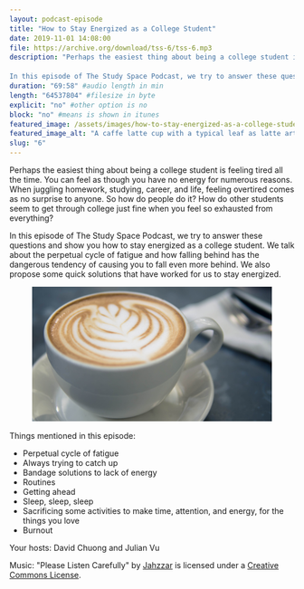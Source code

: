 ```yaml
---
layout: podcast-episode
title: "How to Stay Energized as a College Student"
date: 2019-11-01 14:08:00
file: https://archive.org/download/tss-6/tss-6.mp3
description: "Perhaps the easiest thing about being a college student is feeling tired all the time. You can feel as though you have no energy for numerous reasons. When juggling homework, studying, career, and life, feeling overtired comes as no surprise to anyone. So how do people do it? How do other students seem to get through college just fine when you feel so exhausted from everything? 

In this episode of The Study Space Podcast, we try to answer these questions and show you how to stay energized as a college student. We talk about the perpetual cycle of fatigue and how falling behind has the dangerous tendency of causing you to fall even more behind. We also propose some quick solutions that have worked for us to stay energized."
duration: "69:58" #audio length in min
length: "64537804" #filesize in byte
explicit: "no" #other option is no
block: "no" #means is shown in itunes
featured_image: /assets/images/how-to-stay-energized-as-a-college-student/latte.jpg
featured_image_alt: "A caffe latte cup with a typical leaf as latte art"
slug: "6"
---
```


Perhaps the easiest thing about being a college student is feeling tired all the time. You can feel as though you have no energy for numerous reasons. When juggling homework, studying, career, and life, feeling overtired comes as no surprise to anyone. So how do people do it? How do other students seem to get through college just fine when you feel so exhausted from everything?

In this episode of The Study Space Podcast, we try to answer these questions and show you how to stay energized as a college student. We talk about the perpetual cycle of fatigue and how falling behind has the dangerous tendency of causing you to fall even more behind. We also propose some quick solutions that have worked for us to stay energized.

<figure class="figure">
    <img src="/assets/images/how-to-stay-energized-as-a-college-student/latte.jpg" alt="A caffe latte cup with a typical leaf as latte art" class="mx-auto mt-5 mb-2 d-block w-75" />
</figure>

Things mentioned in this episode:

-   Perpetual cycle of fatigue
-   Always trying to catch up
-   Bandage solutions to lack of energy
-   Routines
-   Getting ahead
-   Sleep, sleep, sleep
-   Sacrificing some activities to make time, attention, and energy, for the things you love
-   Burnout

Your hosts: David Chuong and Julian Vu

Music: "Please Listen Carefully" by [Jahzzar](https://soundcloud.com/jahzzar) is licensed under a [Creative Commons License](http://creativecommons.org/licenses/by-sa/3.0/).
